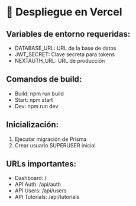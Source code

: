 # 🚀 Despliegue en Vercel

## Variables de entorno requeridas:
- DATABASE_URL: URL de la base de datos
- JWT_SECRET: Clave secreta para tokens
- NEXTAUTH_URL: URL de producción

## Comandos de build:
- Build: npm run build
- Start: npm start
- Dev: npm run dev

## Inicialización:
1. Ejecutar migración de Prisma
2. Crear usuario SUPERUSER inicial

## URLs importantes:
- Dashboard: /
- API Auth: /api/auth
- API Users: /api/users  
- API Tutorials: /api/tutorials
